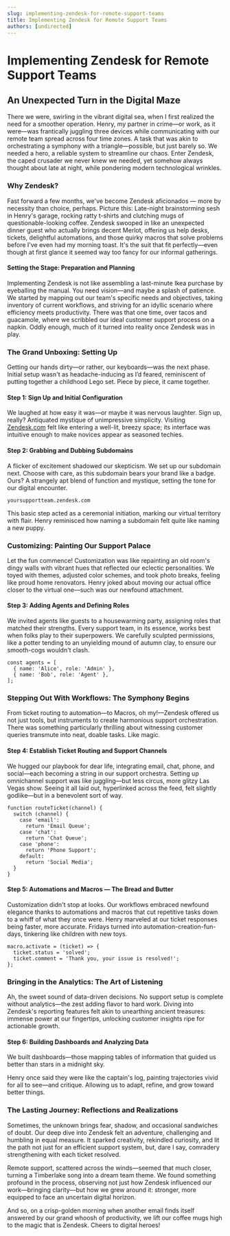 ```yaml
---
slug: implementing-zendesk-for-remote-support-teams
title: Implementing Zendesk for Remote Support Teams
authors: [undirected]
---
```



# Implementing Zendesk for Remote Support Teams

## An Unexpected Turn in the Digital Maze

There we were, swirling in the vibrant digital sea, when I first realized the need for a smoother operation. Henry, my partner in crime—or work, as it were—was frantically juggling three devices while communicating with our remote team spread across four time zones. A task that was akin to orchestrating a symphony with a triangle—possible, but just barely so. We needed a hero, a reliable system to streamline our chaos. Enter Zendesk, the caped crusader we never knew we needed, yet somehow always thought about late at night, while pondering modern technological wrinkles.

### Why Zendesk?

Fast forward a few months, we've become Zendesk aficionados — more by necessity than choice, perhaps. Picture this: Late-night brainstorming sesh in Henry's garage, rocking ratty t-shirts and clutching mugs of questionable-looking coffee. Zendesk swooped in like an unexpected dinner guest who actually brings decent Merlot, offering us help desks, tickets, delightful automations, and those quirky macros that solve problems before I've even had my morning toast. It's the suit that fit perfectly—even though at first glance it seemed way too fancy for our informal gatherings.

#### Setting the Stage: Preparation and Planning

Implementing Zendesk is not like assembling a last-minute Ikea purchase by eyeballing the manual. You need vision—and maybe a splash of patience. We started by mapping out our team's specific needs and objectives, taking inventory of current workflows, and striving for an idyllic scenario where efficiency meets productivity. There was that one time, over tacos and guacamole, where we scribbled our ideal customer support process on a napkin. Oddly enough, much of it turned into reality once Zendesk was in play.

### The Grand Unboxing: Setting Up

Getting our hands dirty—or rather, our keyboards—was the next phase. Initial setup wasn't as headache-inducing as I’d feared, reminiscent of putting together a childhood Lego set. Piece by piece, it came together. 

#### Step 1: Sign Up and Initial Configuration

We laughed at how easy it was—or maybe it was nervous laughter. Sign up, really? Antiquated mystique of unimpressive simplicity. Visiting [Zendesk.com](https://www.zendesk.com) felt like entering a well-lit, breezy space; its interface was intuitive enough to make novices appear as seasoned techies.

#### Step 2: Grabbing and Dubbing Subdomains

A flicker of excitement shadowed our skepticism. We set up our subdomain next. Choose with care, as this subdomain bears your brand like a badge. Ours? A strangely apt blend of function and mystique, setting the tone for our digital encounter.

```
yoursupportteam.zendesk.com
```

This basic step acted as a ceremonial initiation, marking our virtual territory with flair. Henry reminisced how naming a subdomain felt quite like naming a new puppy.

### Customizing: Painting Our Support Palace

Let the fun commence! Customization was like repainting an old room's dingy walls with vibrant hues that reflected our eclectic personalities. We toyed with themes, adjusted color schemes, and took photo breaks, feeling like proud home renovators. Henry joked about moving our actual office closer to the virtual one—such was our newfound attachment.

#### Step 3: Adding Agents and Defining Roles

We invited agents like guests to a housewarming party, assigning roles that matched their strengths. Every support team, in its essence, works best when folks play to their superpowers. We carefully sculpted permissions, like a potter tending to an unyielding mound of autumn clay, to ensure our smooth-cogs wouldn't clash.

```
const agents = [
  { name: 'Alice', role: 'Admin' },
  { name: 'Bob', role: 'Agent' },
];
```

### Stepping Out With Workflows: The Symphony Begins

From ticket routing to automation—to Macros, oh my!—Zendesk offered us not just tools, but instruments to create harmonious support orchestration. There was something particularly thrilling about witnessing customer queries transmute into neat, doable tasks. Like magic.

#### Step 4: Establish Ticket Routing and Support Channels

We hugged our playbook for dear life, integrating email, chat, phone, and social—each becoming a string in our support orchestra. Setting up omnichannel support was like juggling—but less circus, more glitzy Las Vegas show. Seeing it all laid out, hyperlinked across the feed, felt slightly godlike—but in a benevolent sort of way.

```
function routeTicket(channel) {
  switch (channel) {
    case 'email':
      return 'Email Queue';
    case 'chat':
      return 'Chat Queue';
    case 'phone':
      return 'Phone Support';
    default:
      return 'Social Media';
  }
}
```

#### Step 5: Automations and Macros — The Bread and Butter

Customization didn't stop at looks. Our workflows embraced newfound elegance thanks to automations and macros that cut repetitive tasks down to a whiff of what they once were. Henry marveled at our ticket responses being faster, more accurate. Fridays turned into automation-creation-fun-days, tinkering like children with new toys.

```
macro.activate = (ticket) => {
  ticket.status = 'solved';
  ticket.comment = 'Thank you, your issue is resolved!';
};
```

### Bringing in the Analytics: The Art of Listening

Ah, the sweet sound of data-driven decisions. No support setup is complete without analytics—the zest adding flavor to hard work. Diving into Zendesk's reporting features felt akin to unearthing ancient treasures: immense power at our fingertips, unlocking customer insights ripe for actionable growth.

#### Step 6: Building Dashboards and Analyzing Data

We built dashboards—those mapping tables of information that guided us better than stars in a midnight sky. 

Henry once said they were like the captain's log, painting trajectories vivid for all to see—and critique. Allowing us to adapt, refine, and grow toward better things.

### The Lasting Journey: Reflections and Realizations

Sometimes, the unknown brings fear, shadow, and occasional sandwiches of doubt. Our deep dive into Zendesk felt an adventure, challenging and humbling in equal measure. It sparked creativity, rekindled curiosity, and lit the path not just for an efficient support system, but, dare I say, comradery strengthening with each ticket resolved. 

Remote support, scattered across the winds—seemed that much closer, turning a Timberlake song into a dream team theme. We found something profound in the process, observing not just how Zendesk influenced our work—bringing clarity—but how we grew around it: stronger, more equipped to face an uncertain digital horizon.

And so, on a crisp-golden morning when another email finds itself answered by our grand whoosh of productivity, we lift our coffee mugs high to the magic that is Zendesk. Cheers to digital heroes!